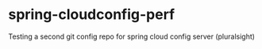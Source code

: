 # spring-cloudconfig-perf
Testing a second git config repo for spring cloud config server (pluralsight)
